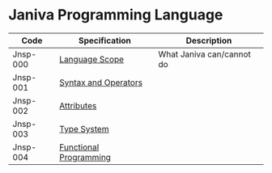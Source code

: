 # Janiva Programming Language

|Code| Specification                                      |Description |
|----|----------------------------------------------------|----|
|Jnsp-000| [Language Scope](./jnsp-000-language-scope.md)     | What Janiva can/cannot do|
|Jnsp-001| [Syntax and Operators](./jnsp-001-operators.md)    ||
|Jnsp-002| [Attributes](./jnsp-002-arributes.md)              ||
|Jnsp-003| [Type System](./jnsp-003-type-system.md)           ||
|Jnsp-004| [Functional Programming](./jsnp-004-functional.md) ||
